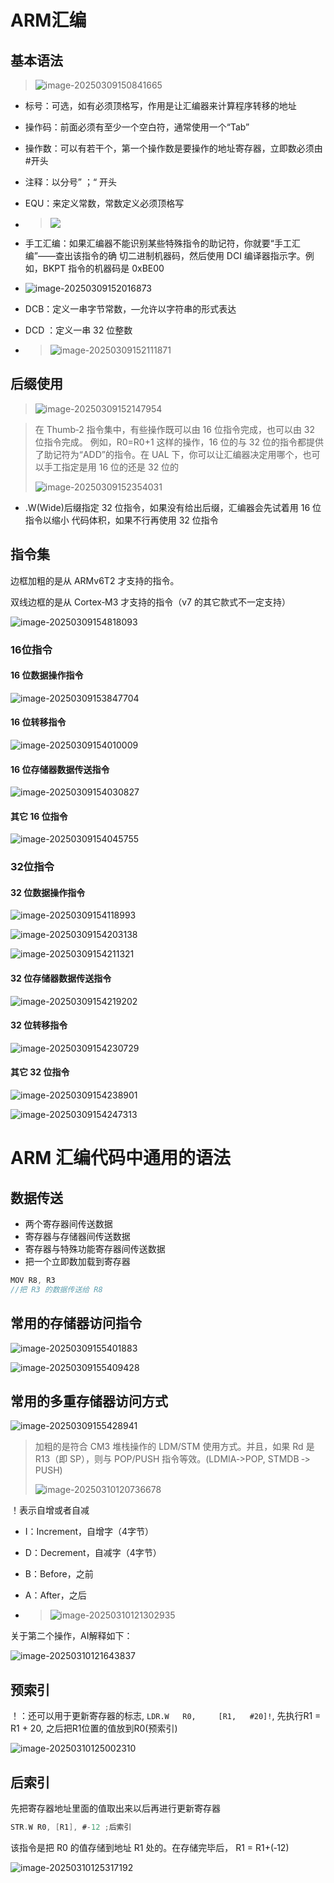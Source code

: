 # ARM汇编

## 基本语法

> ![image-20250309150841665](https://raw.githubusercontent.com/ZhangZhen-huia/Note/main/img/202503091508690.png)

- 标号：可选，如有必须顶格写，作用是让汇编器来计算程序转移的地址

- 操作码：前面必须有至少一个空白符，通常使用一个“Tab”

- 操作数：可以有若干个，第一个操作数是要操作的地址寄存器，立即数必须由#开头

- 注释：以分号” ；“ 开头

- EQU：来定义常数，常数定义必须顶格写

- > ![](https://raw.githubusercontent.com/ZhangZhen-huia/Note/main/img/202503091516504.png)

- 手工汇编：如果汇编器不能识别某些特殊指令的助记符，你就要“手工汇编”——查出该指令的确 切二进制机器码，然后使用 DCI 编译器指示字。例如，BKPT 指令的机器码是 0xBE00

- ![image-20250309152016873](https://raw.githubusercontent.com/ZhangZhen-huia/Note/main/img/202503091520898.png)

- DCB：定义一串字节常数，—允许以字符串的形式表达

- DCD ：定义一串 32 位整数

- > ![image-20250309152111871](https://raw.githubusercontent.com/ZhangZhen-huia/Note/main/img/202503091521904.png)

## 后缀使用

> ![image-20250309152147954](https://raw.githubusercontent.com/ZhangZhen-huia/Note/main/img/202503091521985.png)

> 在 Thumb‐2 指令集中，有些操作既可以由 16 位指令完成，也可以由 32 位指令完成。 例如，R0=R0+1 这样的操作，16 位的与 32 位的指令都提供了助记符为“ADD”的指令。在 UAL 下，你可以让汇编器决定用哪个，也可以手工指定是用 16 位的还是 32 位的
>
> ![image-20250309152354031](https://raw.githubusercontent.com/ZhangZhen-huia/Note/main/img/202503091523058.png)

- .W(Wide)后缀指定 32 位指令，如果没有给出后缀，汇编器会先试着用 16 位指令以缩小 代码体积，如果不行再使用 32 位指令

## 指令集

边框加粗的是从 ARMv6T2 才支持的指令。 

双线边框的是从 Cortex‐M3 才支持的指令（v7 的其它款式不一定支持）

![image-20250309154818093](https://raw.githubusercontent.com/ZhangZhen-huia/Note/main/img/202503091549359.png)

### 16位指令

#### 16 位数据操作指令 

![image-20250309153847704](https://raw.githubusercontent.com/ZhangZhen-huia/Note/main/img/202503091539989.png)

#### 16 位转移指令

![image-20250309154010009](https://raw.githubusercontent.com/ZhangZhen-huia/Note/main/img/202503091540040.png)

#### 16 位存储器数据传送指令 

![image-20250309154030827](https://raw.githubusercontent.com/ZhangZhen-huia/Note/main/img/202503091540864.png)

#### 其它 16 位指令

![image-20250309154045755](https://raw.githubusercontent.com/ZhangZhen-huia/Note/main/img/202503091540787.png)

### 32位指令

#### 32 位数据操作指令

![image-20250309154118993](https://raw.githubusercontent.com/ZhangZhen-huia/Note/main/img/202503091541040.png)

![image-20250309154203138](https://raw.githubusercontent.com/ZhangZhen-huia/Note/main/img/202503091542191.png)

![image-20250309154211321](https://raw.githubusercontent.com/ZhangZhen-huia/Note/main/img/202503091542361.png)

#### 32 位存储器数据传送指令

![image-20250309154219202](https://raw.githubusercontent.com/ZhangZhen-huia/Note/main/img/202503091542240.png)

#### 32 位转移指令

![image-20250309154230729](https://raw.githubusercontent.com/ZhangZhen-huia/Note/main/img/202503091542759.png)

#### 其它 32 位指令 

![image-20250309154238901](https://raw.githubusercontent.com/ZhangZhen-huia/Note/main/img/202503091542944.png)

![image-20250309154247313](https://raw.githubusercontent.com/ZhangZhen-huia/Note/main/img/202503091542338.png)

# ARM 汇编代码中通用的语法

## 数据传送 

- 两个寄存器间传送数据 
- 寄存器与存储器间传送数据 
- 寄存器与特殊功能寄存器间传送数据 
- 把一个立即数加载到寄存器

```c++
MOV R8, R3
//把 R3 的数据传送给 R8
```

## 常用的存储器访问指令

![image-20250309155401883](https://raw.githubusercontent.com/ZhangZhen-huia/Note/main/img/202503091554928.png)

![image-20250309155409428](https://raw.githubusercontent.com/ZhangZhen-huia/Note/main/img/202503091554466.png)

## 常用的多重存储器访问方式

![image-20250309155428941](https://raw.githubusercontent.com/ZhangZhen-huia/Note/main/img/202503091554991.png)

> 加粗的是符合 CM3 堆栈操作的 LDM/STM 使用方式。并且，如果 Rd 是 R13（即 SP），则与 POP/PUSH 指令等效。(LDMIA‐>POP, STMDB ‐> PUSH)
>
> ![image-20250310120736678](C:\Users\a1874\AppData\Roaming\Typora\typora-user-images\image-20250310120736678.png)

！表示自增或者自减

- I：Increment，自增字（4字节）

- D：Decrement，自减字（4字节） 

- B：Before，之前

- A：After，之后

- > ![image-20250310121302935](https://raw.githubusercontent.com/ZhangZhen-huia/Note/main/img/202503101213971.png)

关于第二个操作，AI解释如下：

![image-20250310121643837](https://raw.githubusercontent.com/ZhangZhen-huia/Note/main/img/202503101216883.png)

## 预索引

！：还可以用于更新寄存器的标志, `LDR.W   R0,     [R1,   #20]!`, 先执行R1 = R1 + 20, 之后把R1位置的值放到R0(预索引)

![image-20250310125002310](https://raw.githubusercontent.com/ZhangZhen-huia/Note/main/img/202503101250615.png)

## 后索引

先把寄存器地址里面的值取出来以后再进行更新寄存器

```c
STR.W R0, [R1], #-12 ;后索引
```

该指令是把 R0 的值存储到地址 R1 处的。在存储完毕后， R1 = R1+(‐12)

![image-20250310125317192](https://raw.githubusercontent.com/ZhangZhen-huia/Note/main/img/202503101253249.png)